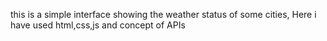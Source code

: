 this is a simple interface showing the weather status of some cities, Here i have used html,css,js and concept of APIs
